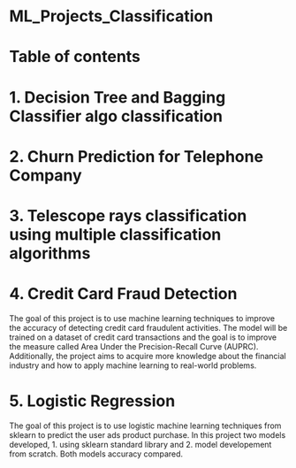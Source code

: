# ML_Projects_Classification
# Table of contents
# 1. Decision Tree and Bagging Classifier algo classification
# 2. Churn Prediction for Telephone Company
# 3. Telescope rays classification using multiple classification algorithms
# 4. Credit Card Fraud Detection
The goal of this project is to use machine learning techniques to improve the accuracy of detecting credit card fraudulent activities. The model will be trained on a dataset of credit card transactions and the goal is to improve the measure called Area Under the Precision-Recall Curve (AUPRC). Additionally, the project aims to acquire more knowledge about the financial industry and how to apply machine learning to real-world problems.
# 5. Logistic Regression
The goal of this project is to use logistic machine learning techniques from sklearn to predict the user ads product purchase. In this project two models developed, 1. using sklearn standard library and 2. model developement from scratch. Both models accuracy compared. 

